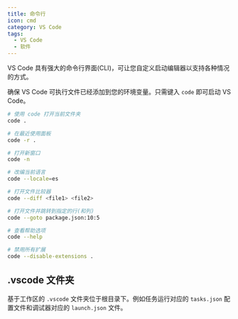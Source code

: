```yaml
---
title: 命令行
icon: cmd
category: VS Code
tags:
  - VS Code
  - 软件
---
```


VS Code 具有强大的命令行界面(CLI)，可让您自定义启动编辑器以支持各种情况的方式。

确保 VS Code 可执行文件已经添加到您的环境变量。只需键入 `code` 即可启动 VS Code。

```sh
# 使用 code 打开当前文件夹
code .

# 在最近使用面板
code -r .

# 打开新窗口
code -n

# 改编当前语言
code --locale=es

# 打开文件比较器
code --diff <file1> <file2>

# 打开文件并跳转到指定的行(和列)
code --goto package.json:10:5

# 查看帮助选项
code --help

# 禁用所有扩展
code --disable-extensions .
```

## .vscode 文件夹

基于工作区的 `.vscode` 文件夹位于根目录下。例如任务运行对应的 `tasks.json` 配置文件和调试器对应的 `launch.json` 文件。
